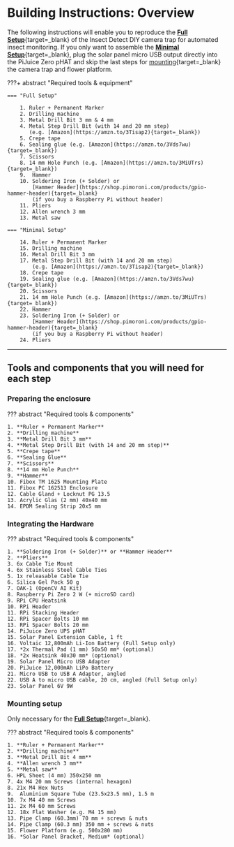 # Building Instructions: Overview

The following instructions will enable you to reproduce the
[**Full Setup**](components.md#full-setup){target=_blank} of the Insect Detect
DIY camera trap for automated insect monitoring. If you only want to assemble
the [**Minimal Setup**](components.md#minimal-setup){target=_blank}, plug the
solar panel micro USB output directly into the PiJuice Zero pHAT and skip the
last steps for [mounting](buildinstructions_mounting.md){target=_blank} the
camera trap and flower platform.

???+ abstract "Required tools & equipment"

    === "Full Setup"

        1. Ruler + Permanent Marker
        2. Drilling machine
        3. Metal Drill Bit 3 mm & 4 mm
        4. Metal Step Drill Bit (with 14 and 20 mm step)
           (e.g. [Amazon](https://amzn.to/3Tisap2){target=_blank})
        5. Crepe tape
        6. Sealing glue (e.g. [Amazon](https://amzn.to/3Vds7wu){target=_blank})
        7. Scissors
        8. 14 mm Hole Punch (e.g. [Amazon](https://amzn.to/3MiUTrs){target=_blank})
        9.  Hammer
        10. Soldering Iron (+ Solder) or
            [Hammer Header](https://shop.pimoroni.com/products/gpio-hammer-header){target=_blank}
            (if you buy a Raspberry Pi without header)
        11. Pliers
        12. Allen wrench 3 mm
        13. Metal saw

    === "Minimal Setup"

        14. Ruler + Permanent Marker
        15. Drilling machine
        16. Metal Drill Bit 3 mm
        17. Metal Step Drill Bit (with 14 and 20 mm step)
            (e.g. [Amazon](https://amzn.to/3Tisap2){target=_blank})
        18. Crepe tape
        19. Sealing glue (e.g. [Amazon](https://amzn.to/3Vds7wu){target=_blank})
        20. Scissors
        21. 14 mm Hole Punch (e.g. [Amazon](https://amzn.to/3MiUTrs){target=_blank})
        22. Hammer
        23. Soldering Iron (+ Solder) or
            [Hammer Header](https://shop.pimoroni.com/products/gpio-hammer-header){target=_blank}
            (if you buy a Raspberry Pi without header)
        24. Pliers

---

## Tools and components that you will need for each step

### Preparing the enclosure

??? abstract "Required tools & components"

    1. **Ruler + Permanent Marker**
    2. **Drilling machine**
    3. **Metal Drill Bit 3 mm**
    4. **Metal Step Drill Bit (with 14 and 20 mm step)**
    5. **Crepe tape**
    6. **Sealing Glue**
    7. **Scissors**
    8. **14 mm Hole Punch**
    9. **Hammer**
    10. Fibox TM 1625 Mounting Plate
    11. Fibox PC 162513 Enclosure
    12. Cable Gland + Locknut PG 13.5
    13. Acrylic Glas (2 mm) 40x40 mm
    14. EPDM Sealing Strip 20x5 mm

### Integrating the Hardware

??? abstract "Required tools & components"

    1. **Soldering Iron (+ Solder)** or **Hammer Header**
    2. **Pliers**
    3. 6x Cable Tie Mount
    4. 6x Stainless Steel Cable Ties
    5. 1x releasable Cable Tie
    6. Silica Gel Pack 50 g
    7. OAK-1 (OpenCV AI Kit)
    8. Raspberry Pi Zero 2 W (+ microSD card)
    9. RPi CPU Heatsink
    10. RPi Header
    11. RPi Stacking Header
    12. RPi Spacer Bolts 10 mm
    13. RPi Spacer Bolts 20 mm
    14. PiJuice Zero UPS pHAT
    15. Solar Panel Extension Cable, 1 ft
    16. Voltaic 12,800mAh Li-Ion Battery (Full Setup only)
    17. *2x Thermal Pad (1 mm) 50x50 mm* (optional)
    18. *2x Heatsink 40x30 mm* (optional)
    19. Solar Panel Micro USB Adapter
    20. PiJuice 12,000mAh LiPo Battery
    21. Micro USB to USB A Adapter, angled
    22. USB A to micro USB cable, 20 cm, angled (Full Setup only)
    23. Solar Panel 6V 9W

### Mounting setup

Only necessary for the [**Full Setup**](components.md#full-setup){target=_blank}.

??? abstract "Required tools & components"

    1. **Ruler + Permanent Marker**
    2. **Drilling machine**
    3. **Metal Drill Bit 4 mm**
    4. **Allen wrench 3 mm**
    5. **Metal saw**
    6. HPL Sheet (4 mm) 350x250 mm
    7. 4x M4 20 mm Screws (internal hexagon)
    8. 21x M4 Hex Nuts
    9.  Aluminium Square Tube (23.5x23.5 mm), 1.5 m
    10. 7x M4 40 mm Screws
    11. 2x M4 60 mm Screws
    12. 18x Flat Washer (e.g. M4 15 mm)
    13. Pipe Clamp (60.3mm) 70 mm + screws & nuts
    14. Pipe Clamp (60.3 mm) 350 mm + screws & nuts
    15. Flower Platform (e.g. 500x280 mm)
    16. *Solar Panel Bracket, Medium* (optional)
